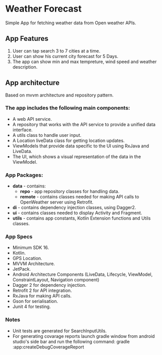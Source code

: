 # Weather Forecast
 Simple App for fetching weather data from Open weather APIs.


## App Features
1. User can tap search 3 to 7 cities at a time.
2. User can show his current city forecast for 5 Days.
3. The app can show min and max tempreture, wind speed and weather description.

## App architecture
Based on mvvm architecture and repository pattern.

### The app includes the following main components:
 
* A web API service.
* A repository that works with the API service to provide a unified data interface.
* A utils class to handle user input.
* A Location liveData class for getting location updates.
* ViewModels that provide data specific to the UI using RxJava and LiveData.
* The UI, which shows a visual representation of the data in the ViewModel.

### App Packages:
* **data** - contains:
  * **repo** -  app repository classes for handling data.
  * **remote** - contains classes needed for making API calls to OpenWeather server using Retrofit.
* **di** - contains dependency injection classes, using Dagger2.
* **ui** - contains classes needed to display Activity and Fragment.
* **utils** - contains app constants, Kotlin Extension functions and Utils classes.


### App Specs
* Minimum SDK 16.
* Kotlin.
* GPS Location.
* MVVM Architecture.
* JetPack.
* Android Architecture Components (LiveData, Lifecycle, ViewModel, ConstraintLayout, Navigation component)
* Dagger 2 for dependency injection.
* Retrofit 2 for API integration.
* RxJava for making API calls.
* Gson for serialisation.
* Junit 4 for testing.

### Notes 
* Unit tests are generated for SearchInputUtils.
* For generating covarage reports launch gradle window from android studio's side bar and run the following command:
   gradle :app:createDebugCoverageReport
 
